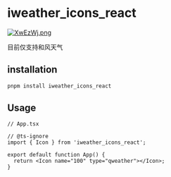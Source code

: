 # iweather_icons_react

[![XwEzWj.png](https://s1.ax1x.com/2022/06/05/XwEzWj.png)](https://imgtu.com/i/XwEzWj)

目前仅支持和风天气

## installation

```bash
pnpm install iweather_icons_react
```

## Usage

```tsx
// App.tsx

// @ts-ignore
import { Icon } from 'iweather_icons_react';

export default function App() {
  return <Icon name="100" type="qweather"></Icon>;
}
```
